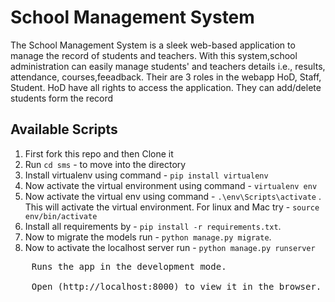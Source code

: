 # School Management System
The School Management System is a sleek web-based application to manage the record of students and teachers.
With this system,school administration can easily manage students' and teachers details i.e., results, attendance, courses,feeadback.
Their are 3 roles in the webapp HoD, Staff, Student. HoD have all rights to access the application. They can add/delete students form the record

  
## Available Scripts

1. First fork this repo and then Clone it
2. Run `cd sms` - to move into the directory 
3. Install virtualenv using command - `pip install virtualenv`
3. Now activate the virtual environment using command - `virtualenv env`
4. Now activate the virtual env using command - `.\env\Scripts\activate` . This will activate the virtual environment. For linux and Mac try - `source env/bin/activate`
5. Install all requirements by - `pip install -r requirements.txt`.
7. Now to migrate the models run - `python manage.py migrate`.
8. Now to activate the localhost server run - `python manage.py runserver`<br />
<pre>
	Runs the app in the development mode.<br />
	Open (http://localhost:8000) to view it in the browser.
</pre>
